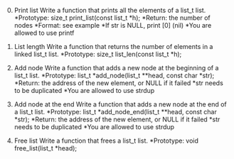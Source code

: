 0. Print list
Write a function that prints all the elements of a list_t list.
*Prototype: size_t print_list(const list_t *h);
*Return: the number of nodes
*Format: see example
*If str is NULL, print [0] (nil)
*You are allowed to use printf

1. List length
Write a function that returns the number of elements in a linked list_t list.
*Prototype: size_t list_len(const list_t *h);

2. Add node
Write a function that adds a new node at the beginning of a list_t list.
*Prototype: list_t *add_node(list_t **head, const char *str);
*Return: the address of the new element, or NULL if it failed
*str needs to be duplicated
*You are allowed to use strdup

3. Add node at the end
Write a function that adds a new node at the end of a list_t list.
*Prototype: list_t *add_node_end(list_t **head, const char *str);
*Return: the address of the new element, or NULL if it failed
*str needs to be duplicated
*You are allowed to use strdup

4. Free list
Write a function that frees a list_t list.
*Prototype: void free_list(list_t *head);
